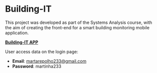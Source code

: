 # **Building-IT**

This project was developed as part of the Systems Analysis course, with the aim of creating the front-end for a smart building monitoring mobile application.

[**Building-IT APP**](https://marinhas.github.io/Building-IT/)

User access data on the login page:

* **Email**: martarepolho233@gmail.com
* **Password**: martinha233
